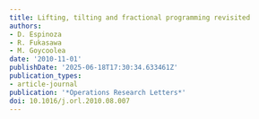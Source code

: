 ```yaml
---
title: Lifting, tilting and fractional programming revisited
authors:
- D. Espinoza
- R. Fukasawa
- M. Goycoolea
date: '2010-11-01'
publishDate: '2025-06-18T17:30:34.633461Z'
publication_types:
- article-journal
publication: '*Operations Research Letters*'
doi: 10.1016/j.orl.2010.08.007
---
```

